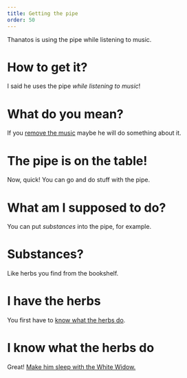 ```yaml
---
title: Getting the pipe
order: 50
---
```


Thanatos is using the pipe while listening to music.

# How to get it?
I said he uses the pipe _while listening to music_!

# What do you mean?
If you [remove the music](radio.md) maybe he will do something about it.

# The pipe is on the table!
Now, quick! You can go and do stuff with the pipe.

# What am I supposed to do?
You can put _substances_ into the pipe, for example.

# Substances?
Like herbs you find from the bookshelf.

# I have the herbs
You first have to [know what the herbs do](correct_herb.md).

# I know what the herbs do
Great! [Make him sleep with the White Widow.](thanatos_sleep.md)